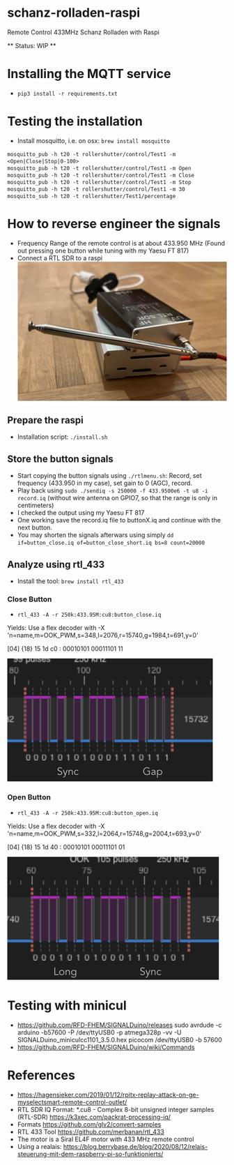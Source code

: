 # schanz-rolladen-raspi
Remote Control 433MHz Schanz Rolladen with Raspi

** Status: WIP **





# Installing the MQTT service
+ `pip3 install -r requirements.txt`

# Testing the installation
+ Install mosquitto, i.e. on osx: `brew install mosquitto`
```
mosquitto_pub -h t20 -t rollershutter/control/Test1 -m <Open|Close|Stop|0-100>
mosquitto_pub -h t20 -t rollershutter/control/Test1 -m Open
mosquitto_pub -h t20 -t rollershutter/control/Test1 -m Close
mosquitto_pub -h t20 -t rollershutter/control/Test1 -m Stop
mosquitto_pub -h t20 -t rollershutter/control/Test1 -m 30
mosquitto_sub -h t20 -t rollershutter/Test1/percentage
```


# How to reverse engineer the signals

+ Frequency Range of the remote control is at about 433.950 MHz (Found out pressing one button while tuning with my Yaesu FT 817)
+ Connect a RTL SDR to a raspi
![Raspi with RTL SDR](doc/raspi_rtl.png)

## Prepare the raspi
+ Installation script: `./install.sh`

## Store the button signals
+ Start copying the button signals using `./rtlmenu.sh`: Record, set frequency (433.950 in my case), set gain to 0 (AGC), record.
+ Play back using `sudo ./sendiq -s 250000 -f 433.9500e6 -t u8 -i record.iq` (without wire antenna on GPIO7, so that the range is only in centimeters)
+ I checked the output using my Yaesu FT 817
+ One working save the record.iq file to buttonX.iq and continue with the next button.
+ You may shorten the signals afterwars using simply `dd if=button_close.iq of=button_close_short.iq bs=8 count=20000`

## Analyze using rtl_433
+ Install the tool: `brew install rtl_433`

### Close Button
+ `rtl_433 -A -r 250k:433.95M:cu8:button_close.iq`

Yields: Use a flex decoder with -X 'n=name,m=OOK_PWM,s=348,l=2076,r=15740,g=1984,t=691,y=0'

  [04] {18} 15 1d c0  : 00010101 00011101 11

![Close Button Pulse](doc/pulse_close.png)

### Open Button
+ `rtl_433 -A -r 250k:433.95M:cu8:button_open.iq`

Yields: Use a flex decoder with -X 'n=name,m=OOK_PWM,s=332,l=2064,r=15748,g=2004,t=693,y=0'

  [04] {18} 15 1d 40  : 00010101 00011101 01

![Open Button Pulse](doc/pulse_open.png)




# Testing with minicul
- https://github.com/RFD-FHEM/SIGNALDuino/releases
sudo avrdude -c arduino -b57600 -P /dev/ttyUSB0 -p atmega328p -vv -U SIGNALDuino_miniculcc1101_3.5.0.hex
picocom /dev/ttyUSB0 -b 57600
- https://github.com/RFD-FHEM/SIGNALDuino/wiki/Commands


# References
- https://hagensieker.com/2019/01/12/rpitx-replay-attack-on-ge-myselectsmart-remote-control-outlet/
- RTL SDR IQ Format: *.cu8 - Complex 8-bit unsigned integer samples (RTL-SDR) https://k3xec.com/packrat-processing-iq/
- Formats https://github.com/glv2/convert-samples
- RTL 433 Tool https://github.com/merbanan/rtl_433
- The motor is a Siral EL4F motor with 433 MHz remote control
- Using a realais: https://blog.berrybase.de/blog/2020/08/12/relais-steuerung-mit-dem-raspberry-pi-so-funktionierts/
